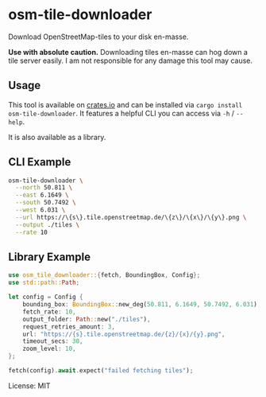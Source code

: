 # osm-tile-downloader

Download OpenStreetMap-tiles to your disk en-masse.

**Use with absolute caution.** Downloading tiles en-masse can hog
down a tile server easily. I am not responsible for any damage this
tool may cause.

## Usage

This tool is available on [crates.io](https://crates.io) and can be
installed via `cargo install osm-tile-downloader`. It features a helpful
CLI you can access via `-h` / `--help`.

It is also available as a library.

## CLI Example

```bash
osm-tile-downloader \
  --north 50.811 \
  --east 6.1649 \
  --south 50.7492 \
  --west 6.031 \
  --url https://\{s\}.tile.openstreetmap.de/\{z\}/\{x\}/\{y\}.png \
  --output ./tiles \
  --rate 10
```

## Library Example
```rust
use osm_tile_downloader::{fetch, BoundingBox, Config};
use std::path::Path;

let config = Config {
    bounding_box: BoundingBox::new_deg(50.811, 6.1649, 50.7492, 6.031),
    fetch_rate: 10,
    output_folder: Path::new("./tiles"),
    request_retries_amount: 3,
    url: "https://{s}.tile.openstreetmap.de/{z}/{x}/{y}.png",
    timeout_secs: 30,
    zoom_level: 10,
};

fetch(config).await.expect("failed fetching tiles");
```

License: MIT
